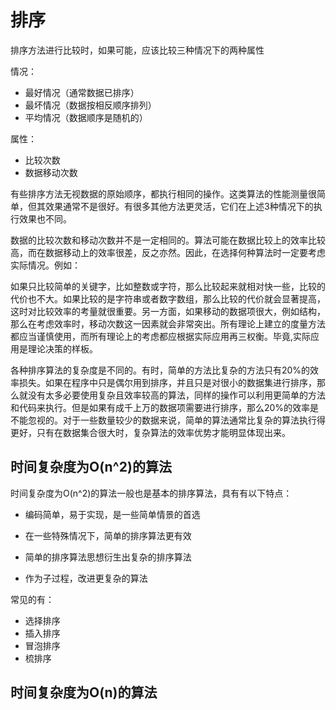 # 排序

排序方法进行比较时，如果可能，应该比较三种情况下的两种属性

情况：

* 最好情况（通常数据已排序）
* 最坏情况（数据按相反顺序排列）
* 平均情况（数据顺序是随机的）

属性：

* 比较次数
* 数据移动次数

有些排序方法无视数据的原始顺序，都执行相同的操作。这类算法的性能测量很简单，但其效果通常不是很好。有很多其他方法更灵活，它们在上述3种情况下的执行效果也不同。

数据的比较次数和移动次数并不是一定相同的。算法可能在数据比较上的效率比较高，而在数据移动上的效率很差，反之亦然。因此，在选择何种算法时一定要考虑实际情况。例如：

如果只比较简单的关键字，比如整数或字符，那么比较起来就相对快一些，比较的代价也不大。如果比较的是字符串或者数字数组，那么比较的代价就会显著提高，这时对比较效率的考量就很重要。另一方面，如果移动的数据项很大，例如结构，那么在考虑效率时，移动次数这一因素就会非常突出。所有理论上建立的度量方法都应当谨慎使用，而所有理论上的考虑都应根据实际应用再三权衡。毕竟,实际应用是理论决策的样板。

各种排序算法的复杂度是不同的。有时，简单的方法比复杂的方法只有20%的效率损失。如果在程序中只是偶尔用到排序，并且只是对很小的数据集进行排序，那么就没有太多必要使用复杂且效率较高的算法，同样的操作可以利用更简单的方法和代码来执行。但是如果有成千上万的数据项需要进行排序，那么20%的效率是不能忽视的。对于一些数量较少的数据来说，简单的算法通常比复杂的算法执行得更好，只有在数据集合很大时，复杂算法的效率优势才能明显体现出来。



## 时间复杂度为O(n^2)的算法

时间复杂度为O(n^2)的算法一般也是基本的排序算法，具有有以下特点：

* 编码简单，易于实现，是一些简单情景的首选

* 在一些特殊情况下，简单的排序算法更有效

* 简单的排序算法思想衍生出复杂的排序算法

* 作为子过程，改进更复杂的算法

常见的有：

* 选择排序
* 插入排序
* 冒泡排序
* 梳排序



## 时间复杂度为O(n)的算法

